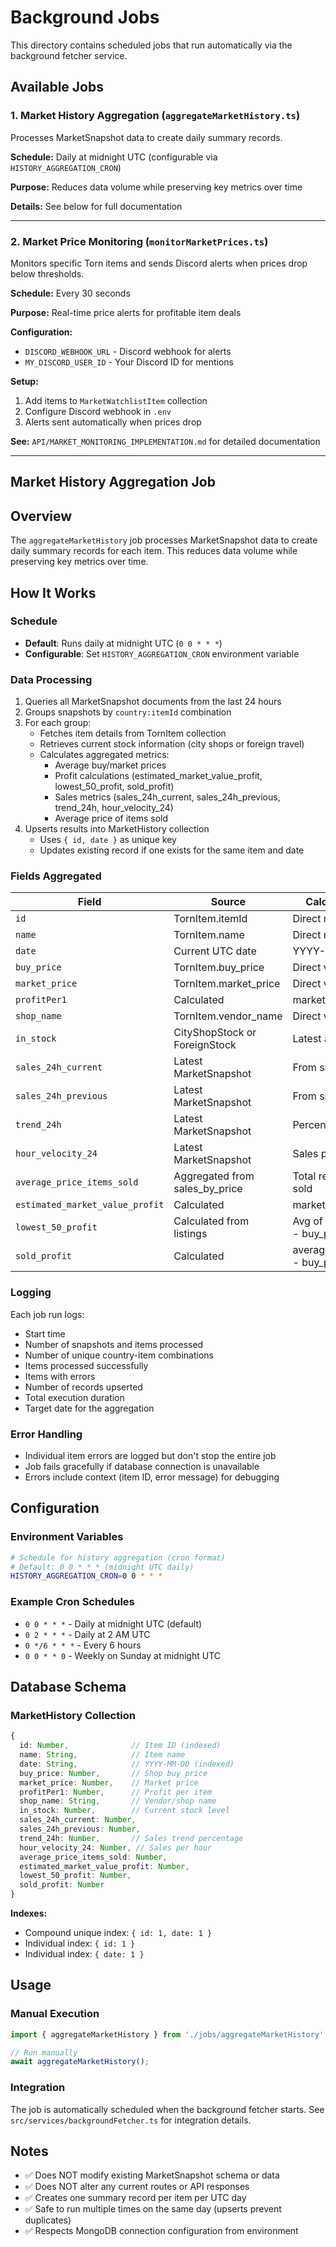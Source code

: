 # Background Jobs

This directory contains scheduled jobs that run automatically via the background fetcher service.

## Available Jobs

### 1. Market History Aggregation (`aggregateMarketHistory.ts`)

Processes MarketSnapshot data to create daily summary records.

**Schedule:** Daily at midnight UTC (configurable via `HISTORY_AGGREGATION_CRON`)

**Purpose:** Reduces data volume while preserving key metrics over time

**Details:** See below for full documentation

---

### 2. Market Price Monitoring (`monitorMarketPrices.ts`)

Monitors specific Torn items and sends Discord alerts when prices drop below thresholds.

**Schedule:** Every 30 seconds

**Purpose:** Real-time price alerts for profitable item deals

**Configuration:**
- `DISCORD_WEBHOOK_URL` - Discord webhook for alerts
- `MY_DISCORD_USER_ID` - Your Discord ID for mentions

**Setup:**
1. Add items to `MarketWatchlistItem` collection
2. Configure Discord webhook in `.env`
3. Alerts sent automatically when prices drop

**See:** `API/MARKET_MONITORING_IMPLEMENTATION.md` for detailed documentation

---

## Market History Aggregation Job

## Overview
The `aggregateMarketHistory` job processes MarketSnapshot data to create daily summary records for each item. This reduces data volume while preserving key metrics over time.

## How It Works

### Schedule
- **Default**: Runs daily at midnight UTC (`0 0 * * *`)
- **Configurable**: Set `HISTORY_AGGREGATION_CRON` environment variable

### Data Processing
1. Queries all MarketSnapshot documents from the last 24 hours
2. Groups snapshots by `country:itemId` combination
3. For each group:
   - Fetches item details from TornItem collection
   - Retrieves current stock information (city shops or foreign travel)
   - Calculates aggregated metrics:
     - Average buy/market prices
     - Profit calculations (estimated_market_value_profit, lowest_50_profit, sold_profit)
     - Sales metrics (sales_24h_current, sales_24h_previous, trend_24h, hour_velocity_24)
     - Average price of items sold
4. Upserts results into MarketHistory collection
   - Uses `{ id, date }` as unique key
   - Updates existing record if one exists for the same item and date

### Fields Aggregated

| Field | Source | Calculation Method |
|-------|--------|-------------------|
| `id` | TornItem.itemId | Direct mapping |
| `name` | TornItem.name | Direct mapping |
| `date` | Current UTC date | YYYY-MM-DD format |
| `buy_price` | TornItem.buy_price | Direct value |
| `market_price` | TornItem.market_price | Direct value |
| `profitPer1` | Calculated | market_price - buy_price |
| `shop_name` | TornItem.vendor_name | Direct value |
| `in_stock` | CityShopStock or ForeignStock | Latest available stock |
| `sales_24h_current` | Latest MarketSnapshot | From snapshot data |
| `sales_24h_previous` | Latest MarketSnapshot | From snapshot data |
| `trend_24h` | Latest MarketSnapshot | Percentage change |
| `hour_velocity_24` | Latest MarketSnapshot | Sales per hour |
| `average_price_items_sold` | Aggregated from sales_by_price | Total revenue / total items sold |
| `estimated_market_value_profit` | Calculated | market_price - buy_price |
| `lowest_50_profit` | Calculated from listings | Avg of lowest 50 listings - buy_price |
| `sold_profit` | Calculated | average_price_items_sold - buy_price |

### Logging
Each job run logs:
- Start time
- Number of snapshots and items processed
- Number of unique country-item combinations
- Items processed successfully
- Items with errors
- Number of records upserted
- Total execution duration
- Target date for the aggregation

### Error Handling
- Individual item errors are logged but don't stop the entire job
- Job fails gracefully if database connection is unavailable
- Errors include context (item ID, error message) for debugging

## Configuration

### Environment Variables
```bash
# Schedule for history aggregation (cron format)
# Default: 0 0 * * * (midnight UTC daily)
HISTORY_AGGREGATION_CRON=0 0 * * *
```

### Example Cron Schedules
- `0 0 * * *` - Daily at midnight UTC (default)
- `0 2 * * *` - Daily at 2 AM UTC
- `0 */6 * * *` - Every 6 hours
- `0 0 * * 0` - Weekly on Sunday at midnight UTC

## Database Schema

### MarketHistory Collection
```typescript
{
  id: Number,              // Item ID (indexed)
  name: String,            // Item name
  date: String,            // YYYY-MM-DD (indexed)
  buy_price: Number,       // Shop buy price
  market_price: Number,    // Market price
  profitPer1: Number,      // Profit per item
  shop_name: String,       // Vendor/shop name
  in_stock: Number,        // Current stock level
  sales_24h_current: Number,
  sales_24h_previous: Number,
  trend_24h: Number,       // Sales trend percentage
  hour_velocity_24: Number, // Sales per hour
  average_price_items_sold: Number,
  estimated_market_value_profit: Number,
  lowest_50_profit: Number,
  sold_profit: Number
}
```

**Indexes:**
- Compound unique index: `{ id: 1, date: 1 }`
- Individual index: `{ id: 1 }`
- Individual index: `{ date: 1 }`

## Usage

### Manual Execution
```typescript
import { aggregateMarketHistory } from './jobs/aggregateMarketHistory';

// Run manually
await aggregateMarketHistory();
```

### Integration
The job is automatically scheduled when the background fetcher starts. See `src/services/backgroundFetcher.ts` for integration details.

## Notes

- ✅ Does NOT modify existing MarketSnapshot schema or data
- ✅ Does NOT alter any current routes or API responses
- ✅ Creates one summary record per item per UTC day
- ✅ Safe to run multiple times on the same day (upserts prevent duplicates)
- ✅ Respects MongoDB connection configuration from environment
